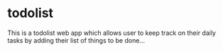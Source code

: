 # todolist
This is a todolist web app which allows user to  keep track on their daily tasks by adding their list of things to be done... 

